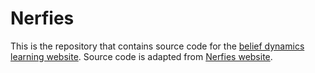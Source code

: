 # Nerfies

This is the repository that contains source code for the [belief dynamics learning website](https://seungbinjoo.github.io/bdl/). Source code is adapted from [Nerfies website](https://nerfies.github.io).
